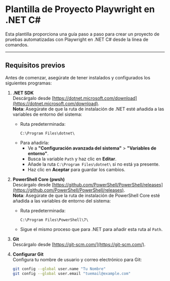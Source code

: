 # Plantilla de Proyecto Playwright en .NET C#

Esta plantilla proporciona una guía paso a paso para crear un proyecto de pruebas automatizadas con Playwright en .NET C# desde la línea de comandos.

---

## **Requisitos previos**

Antes de comenzar, asegúrate de tener instalados y configurados los siguientes programas:

1. **.NET SDK**  
   Descárgalo desde [https://dotnet.microsoft.com/download](https://dotnet.microsoft.com/download).  
   **Nota**: Asegúrate de que la ruta de instalación de .NET esté añadida a las variables de entorno del sistema:
   - Ruta predeterminada:  
     ```plaintext
     C:\Program Files\dotnet\
     ```
   - Para añadirla:
     - Ve a **"Configuración avanzada del sistema"** > **"Variables de entorno"**.
     - Busca la variable `Path` y haz clic en **Editar**.
     - Añade la ruta `C:\Program Files\dotnet\` si no está ya presente.
     - Haz clic en **Aceptar** para guardar los cambios.

2. **PowerShell Core (pwsh)**  
   Descárgalo desde [https://github.com/PowerShell/PowerShell/releases](https://github.com/PowerShell/PowerShell/releases).  
   **Nota**: Asegúrate de que la ruta de instalación de PowerShell Core esté añadida a las variables de entorno del sistema:
   - Ruta predeterminada:  
     ```plaintext
     C:\Program Files\PowerShell\7\
     ```
   - Sigue el mismo proceso que para .NET para añadir esta ruta al `Path`.

3. **Git**  
   Descárgalo desde [https://git-scm.com/](https://git-scm.com/).

4. **Configurar Git**  
   Configura tu nombre de usuario y correo electrónico para Git:
   ```bash
   git config --global user.name "Tu Nombre"
   git config --global user.email "tuemail@example.com"

